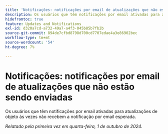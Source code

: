 ```yaml
---
title: 'Notificações: notificações por email de atualizações que não estão sendo enviadas'
description: Os usuários que têm notificações por email ativadas para atualizações de objeto às vezes não recebem a notificação por email esperada.
hidefromtoc: true
feature: Updates and Notifications
exl-id: d320a7cd-a732-49a7-a4f3-045b85b7fb2b
source-git-commit: 894de7cfbd8798d700cd7707edae4a3e86902bec
workflow-type: tm+mt
source-wordcount: '54'
ht-degree: 7%

---
```


# Notificações: notificações por email de atualizações que não estão sendo enviadas

Os usuários que têm notificações por email ativadas para atualizações de objeto às vezes não recebem a notificação por email esperada.

_Relatado pela primeira vez em quarta-feira, 1 de outubro de 2024._
